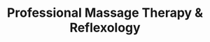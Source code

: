 ---
title: "Professional Massage Therapy & Reflexology"
url: /erie/professional-massage-therapy-und-reflexology/
shop: Massage
---